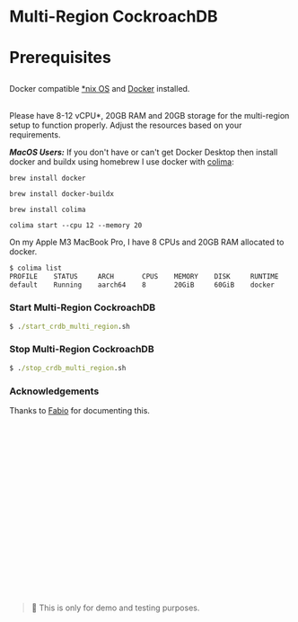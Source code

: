 # Multi-Region CockroachDB

# Prerequisites

## 
Docker compatible [*nix OS](https://en.wikipedia.org/wiki/Unix-like) and [Docker](https://docs.docker.com/get-docker) installed.

<br>Please have 8-12 vCPU*, 20GB RAM and 20GB storage for the multi-region setup to function properly. Adjust the resources based on your requirements.</br>

***MacOS Users:*** If you don't have or can't get Docker Desktop then install docker and buildx using homebrew
I use docker with [colima](https://github.com/abiosoft/colima):

`brew install docker`

`brew install docker-buildx`

`brew install colima`

`colima start --cpu 12 --memory 20`

On my Apple M3 MacBook Pro, I have 8 CPUs and 20GB RAM allocated to docker.
````cmd
$ colima list
PROFILE    STATUS     ARCH       CPUS    MEMORY    DISK     RUNTIME    ADDRESS
default    Running    aarch64    8       20GiB     60GiB    docker
````

### Start Multi-Region CockroachDB
````cmd
$ ./start_crdb_multi_region.sh
````

### Stop Multi-Region CockroachDB
````cmd
$ ./stop_crdb_multi_region.sh
````


### Acknowledgements

Thanks to [Fabio](https://dev.to/cockroachlabs/simulating-a-multi-region-cockroachdb-cluster-on-localhost-with-docker-59f6) for documenting this.

<br><br><br><br><br><br><br><br><br><br><br><br><br><br><br><br><br><br>
> **🦺**
> This is only for demo and testing purposes.